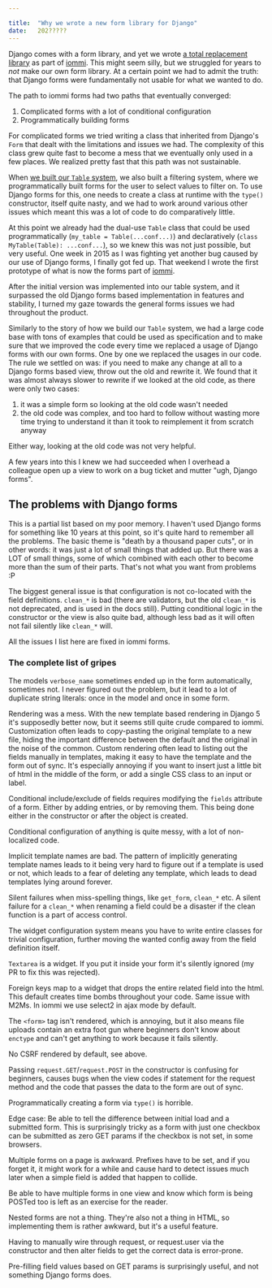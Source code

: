 ```yaml
---

title:	"Why we wrote a new form library for Django"
date:	202?????
---
```



Django comes with a form library, and yet we wrote [a total replacement library](https://docs.iommi.rocks/en/latest/forms.html) as part of [iommi](https://docs.iommi.rocks/). This might seem silly, but we struggled for years to *not* make our own form library. At a certain point we had to admit the truth: that Django forms were fundamentally not usable for what we wanted to do. 

The path to iommi forms had two paths that eventually converged:

1. Complicated forms with a lot of conditional configuration
2. Programmatically building forms

For complicated forms we tried writing a class that inherited from Django's `Form` that dealt with the limitations and issues we had. The complexity of this class grew quite fast to become a mess that we eventually only used in a few places. We realized pretty fast that this path was not sustainable.
 
When [we built our `Table` system](https://kodare.net/2024/09/03/admin-replacement.html), we also built a filtering system, where we programmatically built forms for the user to select values to filter on. To use Django forms for this, one needs to create a class at runtime with the `type()` constructor, itself quite nasty, and we had to work around various other issues which meant this was a lot of code to do comparatively little.
 
At this point we already had the dual-use `Table` class that could be used programmatically (`my_table = Table(...conf...)`) and declaratively (`class MyTable(Table): ...conf...`), so we knew this was not just possible, but very useful. One week in 2015 as I was fighting yet another bug caused by our use of Django forms, I finally got fed up. That weekend I wrote the first prototype of what is now the forms part of [iommi](https://docs.iommi.rocks/). 
 
After the initial version was implemented into our table system, and it surpassed the old Django forms based implementation in features and stability, I turned my gaze towards the general forms issues we had throughout the product.
 
Similarly to the story of how we build our `Table` system, we had a large code base with tons of examples that could be used as specification and to make sure that we improved the code every time we replaced a usage of Django forms with our own forms. One by one we replaced the usages in our code. The rule we settled on was: if you need to make any change at all to a Django forms based view, throw out the old and rewrite it. We found that it was almost always slower to rewrite if we looked at the old code, as there were only two cases:

1. it was a simple form so looking at the old code wasn't needed
2. the old code was complex, and too hard to follow without wasting more time trying to understand it than it took to reimplement it from scratch anyway

Either way, looking at the old code was not very helpful.

A few years into this I knew we had succeeded when I overhead a colleague open up a view to work on a bug ticket and mutter "ugh, Django forms". 


## The problems with Django forms

This is a partial list based on my poor memory. I haven't used Django forms for something like 10 years at this point, so it's quite hard to remember all the problems. The basic theme is "death by a thousand paper cuts", or in other words: it was just a lot of small things that added up. But there was a LOT of small things, some of which combined with each other to become more than the sum of their parts. That's not what you want from problems :P

The biggest general issue is that configuration is not co-located with the field definitions. `clean_*` is bad (there are validators, but the old `clean_*` is not deprecated, and is used in the docs still). Putting conditional logic in the constructor or the view is also quite bad, although less bad as it will often not fail silently like `clean_*` will.
 
All the issues I list here are fixed in iommi forms. 
 
### The complete list of gripes


The models `verbose_name` sometimes ended up in the form automatically, sometimes not. I never figured out the problem, but it lead to a lot of duplicate string literals: once in the model and once in some form.

Rendering was a mess. With the new template based rendering in Django 5 it's supposedly better now, but it seems still quite crude compared to iommi. Customization often leads to copy-pasting the original template to a new file, hiding the important difference between the default and the original in the noise of the common. Custom rendering often lead to listing out the fields manually in templates, making it easy to have the template and the form out of sync. It's especially annoying if you want to insert just a little bit of html in the middle of the form, or add a single CSS class to an input or label.

Conditional include/exclude of fields requires modifying the `fields` attribute of a form. Either by adding entries, or by removing them. This being done either in the constructor or after the object is created. 

Conditional configuration of anything is quite messy, with a lot of non-localized code.

Implicit template names are bad. The pattern of implicitly generating template names leads to it being very hard to figure out if a template is used or not, which leads to a fear of deleting any template, which leads to dead templates lying around forever.

Silent failures when miss-spelling things, like `get_form`, `clean_*` etc. A silent failure for a `clean_*` when renaming a field could be a disaster if the clean function is a part of access control.

The widget configuration system means you have to write entire classes for trivial configuration, further moving the wanted config away from the field definition itself.

`Textarea` is a widget. If you put it inside your form it's silently ignored (my PR to fix this was rejected).

Foreign keys map to a widget that drops the entire related field into the html. This default creates time bombs throughout your code. Same issue with M2Ms. In iommi we use select2 in ajax mode by default.
 
The `<form>` tag isn't rendered, which is annoying, but it also means file uploads contain an extra foot gun where beginners don't know about `enctype` and can't get anything to work because it fails silently.

No CSRF rendered by default, see above. 

Passing `request.GET`/`request.POST` in the constructor is confusing for beginners, causes bugs when the view codes if statement for the request method and the code that passes the data to the form are out of sync. 

Programmatically creating a form via `type()` is horrible.

Edge case: Be able to tell the difference between initial load and a submitted form. This is surprisingly tricky as a form with just one checkbox can be submitted as zero GET params if the checkbox is not set, in some browsers. 

Multiple forms on a page is awkward. Prefixes have to be set, and if you forget it, it might work for a while and cause hard to detect issues much later when a simple field is added that happen to collide.

Be able to have multiple forms in one view and know which form is being POSTed too is left as an exercise for the reader. 

Nested forms are not a thing. They're also not a thing in HTML, so implementing them is rather awkward, but it's a useful feature.

Having to manually wire through request, or request.user via the constructor and then alter fields to get the correct data is error-prone.

Pre-filling field values based on GET params is surprisingly useful, and not something Django forms does. 
